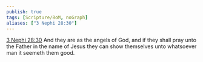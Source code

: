 ```yaml
---
publish: true
tags: [Scripture/BoM, noGraph]
aliases: ["3 Nephi 28:30"]
---
```

[3 Nephi 28:30](https://churchofjesuschrist.org/study/scriptures/bofm/3-ne/28?lang=eng&id=p30#p30) And they are as the angels of God, and if they shall pray unto the Father in the name of Jesus they can show themselves unto whatsoever man it seemeth them good.
